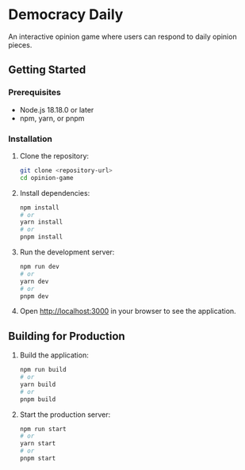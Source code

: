 # Democracy Daily

An interactive opinion game where users can respond to daily opinion pieces.

## Getting Started

### Prerequisites

- Node.js 18.18.0 or later
- npm, yarn, or pnpm

### Installation

1. Clone the repository:
   ```bash
   git clone <repository-url>
   cd opinion-game
   ```

2. Install dependencies:
   ```bash
   npm install
   # or
   yarn install
   # or
   pnpm install
   ```

3. Run the development server:
   ```bash
   npm run dev
   # or
   yarn dev
   # or
   pnpm dev
   ```

4. Open [http://localhost:3000](http://localhost:3000) in your browser to see the application.

## Building for Production

1. Build the application:
   ```bash
   npm run build
   # or
   yarn build
   # or
   pnpm build
   ```

2. Start the production server:
   ```bash
   npm run start
   # or
   yarn start
   # or
   pnpm start
   ```
